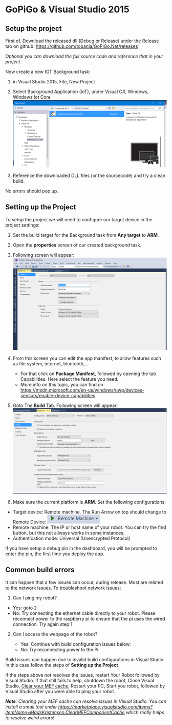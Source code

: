 # GoPiGo & Visual Studio 2015 #

## Setup the project
First of, Download the released dll (Debug or Release) under the Release tab on github:
https://github.com/tobania/GoPiGo.Net/releases

*Optional you can download the full source code and reference that in your project.*

Now create a new IOT Background task:

1) in Visual Studio 2015, File, New Project

2) Select Background Application (IoT), under Visual C#, Windows, Windows Iot Core
![Background Task IoT](imgs/NewProject.PNG)

3) Reference the downloaded DLL files (or the sourcecode) and try a clean build.

No errors should pop up.


## Setting up the Project ##
To setup the project  we will need to configure our target device in the project settings:

1) Set the build target for the Background task from **Any target** to **ARM**.

2) Open the **properties** screen of our created background task.

3) Following screen will appear:
![Properties screen](imgs/PropertiesConfig.PNG)

4) From this screen you can edit the app manifest, to allow features such as file system, internet, bluetooth,...
   
   * For that click on **Package Manifest**, followed by opening the tab Capabilities. Here select the feature you need.
   * More info on this topic, you can find on https://msdn.microsoft.com/en-us/windows/uwp/devices-sensors/enable-device-capabilities
   
5) Goto The **Build** Tab. Following screen will appear:
![Properties screen, Build Tab](imgs/BuildConfig.PNG)
6) Make sure the current platform is **ARM**. Set the following configurations:
 
 - Target device: Remote machine. The Run Arrow on top should change to Remote Device: ![Remote Device](imgs/RemoteDev.PNG)
 - Remote machine: The IP or host name of your robot. You can try the find button, but this not allways works in some instances.
 - Authentication mode: Universal (Unencrypted Protocol)

If you have setup a debug pin in the dashboard, you will be prompted to enter the pin, the first time you deploy the app.

## Common build errors ##

It can happen that a few issues can occur, during release.
Most are  related to the network issues. To troubleshoot network issues:
1) Can I ping my robot?

  * Yes: goto 2
  * No: Try connecting the ethernet cable directly to your robot. Please reconnect power to the raspberry pi to ensure that the pi uses the wired connection. Try again step 1.

2) Can I access the webpage of the robot?

   * Yes: Continue with build configuration issues below:
   * No: Try reconnecting power to the Pi

Build issues can happen due to invalid build configurations in Visual Studio:
In this case follow the steps of **Setting up the Project**

If the steps above not resolves the issues, restart Your Robot followed by Visual Studio.
If that still fails to help, shutdown the robot, Close Visual Studio, [Clear your MEF cache](https://marketplace.visualstudio.com/items?itemName=MadsKristensen.ClearMEFComponentCache#user-content-what-does-it-do), Restart your PC, Start you robot, followed by Visual Studio after you were able to ping your robot.

***Note**: Clearing your MEF cache can resolve issues in Visual Studio. You can install a small tool under https://marketplace.visualstudio.com/items?itemName=MadsKristensen.ClearMEFComponentCache which really helps to resolve weird errors!*


